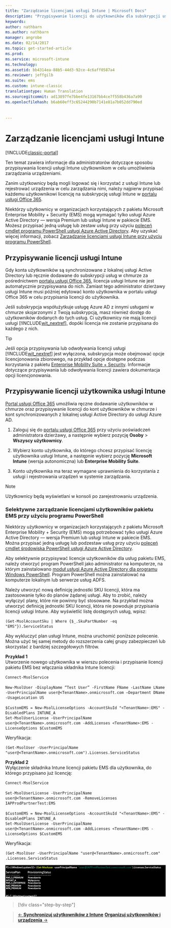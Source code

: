 ```yaml
---
title: "Zarządzanie licencjami usługi Intune | Microsoft Docs"
description: "Przypisywanie licencji do użytkowników dla subskrypcji usługi Intune"
keywords: 
author: nathbarn
ms.author: nathbarn
manager: angrobe
ms.date: 02/14/2017
ms.topic: get-started-article
ms.prod: 
ms.service: microsoft-intune
ms.technology: 
ms.assetid: bb4314ea-88b5-44d3-92ce-4c6aff0587a4
ms.reviewer: jeffgilb
ms.suite: ems
ms.custom: intune-classic
translationtype: Human Translation
ms.sourcegitcommit: ad13897fe7bbe4fe13167bb4ce7f558b436a7a90
ms.openlocfilehash: b6ab60eff3c65244290b7141e81a7b052dd790ed


---
```


# <a name="manage-intune-licenses"></a>Zarządzanie licencjami usługi Intune

[!INCLUDE[classic-portal](../includes/classic-portal.md)]

Ten temat zawiera informacje dla administratorów dotyczące sposobu przypisywania licencji usługi Intune użytkownikom w celu umożliwienia zarządzania urządzeniami.

Zanim użytkownicy będą mogli logować się i korzystać z usługi Intune lub rejestrować urządzenia w celu zarządzania nimi, należy najpierw przypisać każdemu użytkownikowi licencję na subskrypcję usługi Intune w [portalu usługi Office 365](http://go.microsoft.com/fwlink/p/?LinkId=698854).

Niektórzy użytkownicy w organizacjach korzystających z pakietu Microsoft Enterprise Mobility + Security (EMS) mogą wymagać tylko usługi Azure Active Directory — wersja Premium lub usługi Intune w pakiecie EMS. Możesz przypisać jedną usługę lub zestaw usług przy użyciu [poleceń cmdlet programu PowerShell usługi Azure Active Directory](https://msdn.microsoft.com/library/jj151815.aspx). Aby uzyskać więcej informacji, zobacz [Zarządzanie licencjami usługi Intune przy użyciu programu PowerShell](start-with-a-paid-subscription-to-microsoft-intune-step-4-posh.md).

## <a name="how-intune-licenses-are-assigned"></a>Przypisywanie licencji usługi Intune
Gdy konta użytkowników są synchronizowane z lokalnej usługi Active Directory lub ręcznie dodawane do subskrypcji usług w chmurze za pośrednictwem [portalu usługi Office 365](http://go.microsoft.com/fwlink/p/?LinkId=698854), licencja usługi Intune nie jest automatycznie przypisywana do nich. Zamiast tego administrator dzierżawy usługi Intune musi później edytować konto użytkownika w portalu usługi Office 365 w celu przypisania licencji do użytkownika.

Jeśli subskrypcja współużytkuje usługę Azure AD z innymi usługami w chmurze skojarzonymi z Twoją subskrypcją, masz również dostęp do użytkowników dodanych do tych usług. Ci użytkownicy nie mają licencji usługi [!INCLUDE[wit_nextref](../includes/wit_nextref_md.md)], dopóki licencja nie zostanie przypisana do każdego z nich.

> [!TIP]
> Jeśli opcja przypisywania lub odwoływania licencji usługi [!INCLUDE[wit_nextref](../includes/wit_nextref_md.md)] jest wyłączona, subskrypcja może obejmować opcje licencjonowania zbiorowego, na przykład opcje dostępne podczas korzystania z pakietu [Enterprise Mobility Suite + Security](https://www.microsoft.com/en-us/server-cloud/enterprise-mobility/overview.aspx). Informacje dotyczące przypisywania lub odwoływania licencji zawiera dokumentacja opcji licencjonowania.

## <a name="assign-an-intune-user-license"></a>Przypisywanie licencji użytkownika usługi Intune

[Portal usługi Office 365](http://go.microsoft.com/fwlink/p/?LinkId=698854) umożliwia ręczne dodawanie użytkowników w chmurze oraz przypisywanie licencji do kont użytkowników w chmurze i kont synchronizowanych z lokalnej usługi Active Directory do usługi Azure AD.

1.  Zaloguj się do [portalu usługi Office 365](http://go.microsoft.com/fwlink/p/?LinkId=698854) przy użyciu poświadczeń administratora dzierżawy, a następnie wybierz pozycję **Osoby** > **Wszyscy użytkownicy**.

2.  Wybierz konto użytkownika, do którego chcesz przypisać licencję użytkownika usługi Intune, a następnie wybierz pozycję **Microsoft Intune** (wersja autonomiczna) lub **Enterprise Mobility Suite**.

3.  Konto użytkownika ma teraz wymagane uprawnienia do korzystania z usługi i rejestrowania urządzeń w systemie zarządzania.

> [!NOTE]
> Użytkownicy będą wyświetlani w konsoli po zarejestrowaniu urządzenia.

### <a name="use-powershell-to-selectively-manage-ems-user-licenses"></a>Selektywne zarządzanie licencjami użytkowników pakietu EMS przy użyciu programu PowerShell
Niektórzy użytkownicy w organizacjach korzystających z pakietu Microsoft Enterprise Mobility + Security (EMS) mogą potrzebować tylko usługi Azure Active Directory — wersja Premium lub usługi Intune w pakiecie EMS. Można przypisać jedną usługę lub podzestaw usług przy użyciu [poleceń cmdlet środowiska PowerShell usługi Azure Active Directory](https://msdn.microsoft.com/library/jj151815.aspx).

Aby selektywnie przypisywać licencje użytkowników dla usług pakietu EMS, należy otworzyć program PowerShell jako administrator na komputerze, na którym zainstalowano [moduł usługi Azure Active Directory dla programu Windows PowerShell](https://msdn.microsoft.com/library/jj151815.aspx#bkmk_installmodule). Program PowerShell można zainstalować na komputerze lokalnym lub serwerze usług ADFS.

Należy utworzyć nową definicję jednostki SKU licencji, która ma zastosowanie tylko do planów żądanej usługi. Aby to zrobić, należy wyłączyć plany, które nie powinny być stosowane. Na przykład można utworzyć definicję jednostki SKU licencji, która nie powoduje przypisania licencji usługi Intune. Aby wyświetlić listę dostępnych usług, wpisz:

    (Get-MsolAccountSku | Where {$_.SkuPartNumber -eq "EMS"}).ServiceStatus

Aby wykluczyć plan usługi Intune, można uruchomić poniższe polecenie. Można użyć tej samej metody do rozszerzenia całej grupy zabezpieczeń lub skorzystać z bardziej szczegółowych filtrów.

**Przykład 1**<br>
Utworzenie nowego użytkownika w wierszu polecenia i przypisanie licencji pakietu EMS bez włączania składnika Intune licencji:

    Connect-MsolService

    New-MsolUser -DisplayName “Test User” -FirstName FName -LastName LName -UserPrincipalName user@<TenantName>.onmicrosoft.com –Department DName -UsageLocation US

    $CustomEMS = New-MsolLicenseOptions -AccountSkuId "<TenantName>:EMS" -DisabledPlans INTUNE_A
    Set-MsolUserLicense -UserPrincipalName user@<TenantName>.onmicrosoft.com -AddLicenses <TenantName>:EMS -LicenseOptions $CustomEMS


Weryfikacja:

    (Get-MsolUser -UserPrincipalName "user@<TenantName>.onmicrosoft.com").Licenses.ServiceStatus

**Przykład 2**<br>
Wyłączenie składnika Intune licencji pakietu EMS dla użytkownika, do którego przypisano już licencję:

    Connect-MsolService

    Set-MsolUserLicense -UserPrincipalName user@<TenantName>.onmicrosoft.com -RemoveLicenses IAPProdPartnerTest:EMS

    $CustomEMS = New-MsolLicenseOptions -AccountSkuId "<TenantName>:EMS" -DisabledPlans INTUNE_A
    Set-MsolUserLicense -UserPrincipalName user@<TenantName>.onmicrosoft.com -AddLicenses <TenantName>:EMS -LicenseOptions $CustomEMS

Weryfikacja:

    (Get-MsolUser -UserPrincipalName "user@<TenantName>.onmicrosoft.com" .Licenses.ServiceStatus

![PoSH-AddLic-Verify](./media/posh-addlic-verify.png)

>[!div class="step-by-step"]

>[&larr; **Synchronizuj użytkowników z Intune**](.\start-with-a-paid-subscription-to-microsoft-intune-step-2.md)     [**Organizuj użytkowników i urządzenia** &rarr;](.\start-with-a-paid-subscription-to-microsoft-intune-step-5.md)  



<!--HONumber=Feb17_HO3-->


